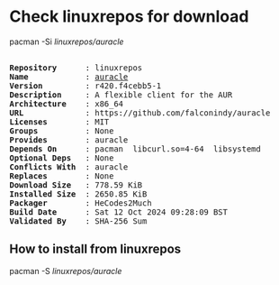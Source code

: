 # Check linuxrepos for download

pacman -Si *linuxrepos/auracle*

<div class="highlight"><pre class="highlight"><text>
<b>Repository</b>      : linuxrepos
<b>Name</b>            : <a href="../../x86_64/auracle-r420.f4cebb5-1-x86_64.pkg.tar.zst">auracle</a>
<b>Version</b>         : r420.f4cebb5-1
<b>Description</b>     : A flexible client for the AUR
<b>Architecture</b>    : x86_64
<b>URL</b>             : https://github.com/falconindy/auracle
<b>Licenses</b>        : MIT
<b>Groups</b>          : None
<b>Provides</b>        : auracle
<b>Depends On</b>      : pacman  libcurl.so=4-64  libsystemd
<b>Optional Deps</b>   : None
<b>Conflicts With</b>  : auracle
<b>Replaces</b>        : None
<b>Download Size</b>   : 778.59 KiB
<b>Installed Size</b>  : 2650.85 KiB
<b>Packager</b>        : HeCodes2Much <wayne6324@gmail.com>
<b>Build Date</b>      : Sat 12 Oct 2024 09:28:09 BST
<b>Validated By</b>    : SHA-256 Sum
</text></pre></div>

## How to install from linuxrepos

pacman -S *linuxrepos/auracle*
